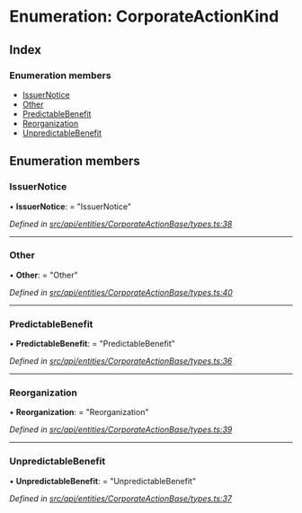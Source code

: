 # Enumeration: CorporateActionKind

## Index

### Enumeration members

* [IssuerNotice](corporateactionkind.md#issuernotice)
* [Other](corporateactionkind.md#other)
* [PredictableBenefit](corporateactionkind.md#predictablebenefit)
* [Reorganization](corporateactionkind.md#reorganization)
* [UnpredictableBenefit](corporateactionkind.md#unpredictablebenefit)

## Enumeration members

###  IssuerNotice

• **IssuerNotice**: = "IssuerNotice"

*Defined in [src/api/entities/CorporateActionBase/types.ts:38](https://github.com/PolymathNetwork/polymesh-sdk/blob/31a16a34/src/api/entities/CorporateActionBase/types.ts#L38)*

___

###  Other

• **Other**: = "Other"

*Defined in [src/api/entities/CorporateActionBase/types.ts:40](https://github.com/PolymathNetwork/polymesh-sdk/blob/31a16a34/src/api/entities/CorporateActionBase/types.ts#L40)*

___

###  PredictableBenefit

• **PredictableBenefit**: = "PredictableBenefit"

*Defined in [src/api/entities/CorporateActionBase/types.ts:36](https://github.com/PolymathNetwork/polymesh-sdk/blob/31a16a34/src/api/entities/CorporateActionBase/types.ts#L36)*

___

###  Reorganization

• **Reorganization**: = "Reorganization"

*Defined in [src/api/entities/CorporateActionBase/types.ts:39](https://github.com/PolymathNetwork/polymesh-sdk/blob/31a16a34/src/api/entities/CorporateActionBase/types.ts#L39)*

___

###  UnpredictableBenefit

• **UnpredictableBenefit**: = "UnpredictableBenefit"

*Defined in [src/api/entities/CorporateActionBase/types.ts:37](https://github.com/PolymathNetwork/polymesh-sdk/blob/31a16a34/src/api/entities/CorporateActionBase/types.ts#L37)*
